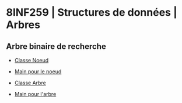 # 8INF259 | Structures de données | Arbres

## Arbre binaire de recherche

* [Classe Noeud](./binaire-de-recherche/Noeud.h)
* [Main pour le noeud](./binaire-de-recherche/NoeudMain.h)

* [Classe Arbre](./binaire-de-recherche/ArbreBinaireRecherche.h)
* [Main pour l'arbre](./binaire-de-recherche/ArbreMain.h)